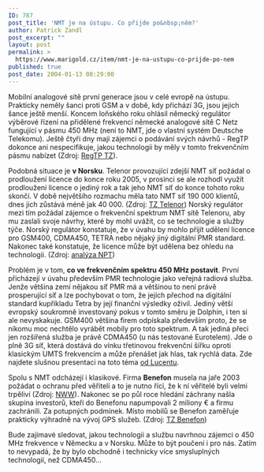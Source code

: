 ```yaml
---
ID: 787
post_title: 'NMT je na ústupu. Co přijde po&nbsp;něm?'
author: Patrick Zandl
post_excerpt: ""
layout: post
permalink: >
  https://www.marigold.cz/item/nmt-je-na-ustupu-co-prijde-po-nem
published: true
post_date: 2004-01-13 08:29:00
---
```

<P>Mobilní analogové sítě první generace jsou v celé evropě na ústupu. Prakticky neměly šanci proti GSM a v době, kdy přichází 3G, jsou jejich šance ještě menší. Koncem loňského roku ohlásil německý regulátor výběrové řízení na přidělené frekvencí německé analogové sítě C Netz fungující v pásmu 450 MHz (není to NMT, jde o vlastní systém Deutsche Telekomu). Ještě čtyři dny mají zájemci o podávání svých návrhů - RegTP dokonce ani nespecifikuje, jakou technologii by měly v tomto frekvenčním pásmu nabízet (Zdroj: <A href="http://www.regtp.de/aktuelles/pm/02885/index.html" target=_blank>RegTP TZ</A>). </P>
<P>Podobná situace je <STRONG>v Norsku</STRONG>. Telenor provozující zdejší NMT síť požádal o prodloužení licence do konce roku 2005, v prosinci se ale rozhodl využít prodloužení licence o jediný rok a tak jeho NMT síť do konce tohoto roku skončí. V době největšího rozmachu měla tato NMT síť 190 000 klientů, dnes jich zůstává méně jak 40 000. (Zdroj: <A href="http://press.telenor.com/PR/200312/929046_5.html" target=_blank>TZ Telenor</A>) Norský regulátor mezi tím požádal zájemce o frekvenční spektrum NMT sítě Telenoru, aby mu zaslali svoje návrhy, které by mohl uvážit, co se technologie a služby týče. Norský regulátor konstatuje, že v úvahu by mohlo přijít udělení licence pro GSM400, CDMA450, TETRA nebo nějaký&#160;jiný digitální&#160;PMR standard. Nakonec také konstatuje, že licence může být udělena bez ohledu na technologii. (Zdroj: <A href="http://www.npt.no/pt_internet/eng/consultations/frequencies/150202/1712_Engelskhoering.html" target=_blank>analýza NPT</A>)</P>
<P>Problém je v tom, <STRONG>co ve frekvenčním spektru 450 MHz postavit</STRONG>. První přicházejí v úvahu především PMR technologie jako veřejná radiová služba. Jenže většina zemí nějakou síť PMR má a většinou to není právě prosperující síť a lze pochybovat o tom, že jejích přechod na digitální standard kupříkladu Tetra by její finanční výsledky oživil. Jediný větší evropský soukromně investovaný pokus v tomto směru je Dolphin, i ten si ale nevyskakuje. GSM400 většina firem odpískala především proto, že se nikomu moc nechtělo vyrábět mobily pro toto spektrum. A tak jediná přeci jen rozšířená služba je právě CDMA450 (u nás testované Eurotelem). Jde o plně 3G síť, která dostává do vínku třetinovou frekvenční šířku oproti klasickým UMTS frekvencím a může přenášet jak hlas, tak rychlá data. Zde najdete slušnou presentaci na toto téma <A href="http://www.itu.int/ITU-D/imt-2000/documents/Slovenia/Presentations/Day%203/3.1.2_Pales.pdf" target=_blank>od Lucentu</A>.</P>
<P>Spolu s NMT odcházejí i klasikové. Firma <STRONG>Benefon</STRONG> musela na jaře 2003 požádat o ochranu před věřiteli a to je nutno říci, že k ní věřitelé byli velmi trpěliví (Zdroj: <A href="http://www.nordicwirelesswatch.com/wireless/story.html?story_id=3035" target=_blank>NWW</A>). Nakonec se po půl roce hledání záchrany našla skupina investorů, kteří do Benefonu napumpovali 2 miliony &#8364; a firmu zachránili. Za potupných podmínek. Místo mobilů se Benefon zaměřuje prakticky výhradně na vývoj GPS služeb. (Zdroj: <A href="http://www.benefon.com/press_investors/releases/2003/19_11_2003_b.htm" target=_blank>TZ Benefon</A>)</P>
<P>Bude zajímavé sledovat, jakou technologii a službu navrhnou zájemci o 450 MHz frekvence v Německu a v Norsku. Může to být poučení i pro nás. Zatím to nevypadá, že by bylo obchodně i technicky více smysluplných technologií, než CDMA450...</P>
